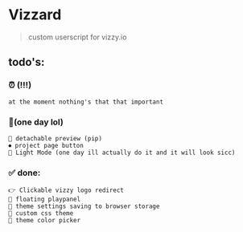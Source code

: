 # Vizzard    
> custom userscript for vizzy.io

## todo's:
### ⏰ (!!!)
    at the moment nothing's that that important

### 📝(one day lol)
    📌 detachable preview (pip)
    ⏺ project page button
    🤢 Light Mode (one day ill actually do it and it will look sicc) 

### ✅ done:
    👉 Clickable vizzy logo redirect
    📌 floating playpanel
    💾 theme settings saving to browser storage 
    🌈 custom css theme
    🌈 theme color picker